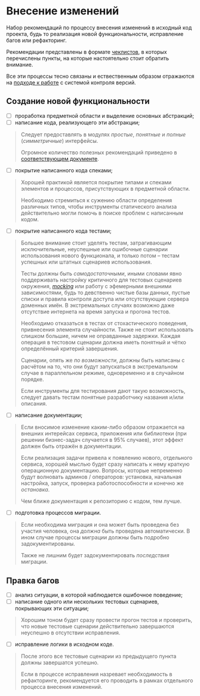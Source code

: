 # Внесение изменений

Набор рекомендаций по процессу внесения изменений в исходный код проекта, будь то реализация новой функциональности, исправление багов или рефакторинг.

Рекомендации представлены в формате [чеклистов](https://en.wikipedia.org/wiki/Checklist), в которых перечислены пункты, на которые настоятельно стоит обратить внимание.

Все эти процессы тесно связаны и ествественным образом отражаются на [подходе к работе](working-with-vcs.md) с системой контроля версий.

## Создание новой функциональности

- [ ] проработка предметной области и выделение основных абстракций;
- [ ] написание кода, реализующего эти абстракции;

> Следует предоставлять в модулях _простые_, _понятные_ и _полные_ (_симметричные_) интерфейсы.
>
> Огромное количество полезных рекомендаций приведено в [соответствующем документе](code-style.md).

- [ ] покрытие написанного кода спеками;

> Хорошей практикой является покрытие типами и спеками элементов и процессов, присутствующих в предметной области.
>
> Необходимо стремиться к сужению области определения различных типов, чтобы инструменты статического анализа действительно могли помочь в поиске проблем с написанным кодом.

- [ ] покрытие написанного кода тестами;

> Большее внимание стоит уделять тестам, затрагивающим исключительные, неуспешные или ошибочные сценарии использования нового функционала, и только потом – тестам успешных или штатных сценариев использования.
>
> Тесты должны быть _самодостаточными_, иными словами явно поддерживать настройку критичного для тестовых сценариев окружения, [_mocking_](https://en.wikipedia.org/wiki/Mock_object) или работу с эфемерными внешними зависимостями, будь то девственно чистые базы данных, пустые списки и правила контроля доступа или отсутствующие сервера доменных имён. В экстремальных случаях возможно даже отсутствие интернета на время запуска и прогона тестов.
>
> Необходимо отказаться в тестах от стохастического поведения, привнесения элемента случайности. Также не стоит использовать слишком большие, ничем не оправданные задержки. Каждая операция в тестовом сценарии должна иметь понятный и чётко определённый критерий завершения.
>
> Сценарии, опять же _по возможности_, должны быть написаны с расчётом на то, что они будут запускаться в экстремальном случае в параллельном режиме, одновременно и в случайном порядке.
>
> Если инструменты для тестирования дают такую возможность, следует давать тестам понятные разработчику названия и/или описания.

- [ ] написание документации;

> Если вносимое изменение каким-либо образом отражается на внешних интерейсах сервиса, приложения или библиотеки (при решении бизнес-задач случается в 95% случаев), этот эффект должен быть отражён в документации.
>
> Если реализация задачи привела к появлению нового, отдельного сервиса, хорошей мыслью будет сразу написать к нему краткую операционную документацию. Вопросы, которые непременно будут волновать админов / операторов: установка, начальная настройка, запуск, проверка работоспособности и конечно же _остановка_.
>
> Чем ближе документация к репозиторию с кодом, тем лучше.

- [ ] подготовка процессов миграции.

> Если необходима миграция и она может быть проведена без участия человека, она _должна_ быть проведена автоматически. В ином случае процессы миграции должны быть подробно задокументированы.
>
> Также не лишним будет задокументировать _последствия_ миграции.

## Правка багов

- [ ] анализ ситуации, в которой наблюдается ошибочное поведение;
- [ ] написание одного или нескольких тестовых сценариев, покрывающих эти ситуации;

> Хорошим тоном будет сразу провести прогон тестов и проверить, что новые тестовые сценарии действительно завершаются неуспешно в отсутствии исправления.

- [ ] исправление логики в исходном коде.

> После этого все тестовые сценарии из предыдущего пункта должны завершатся успешно.
>
> Если в процессе исправления назревает необходимость в рефакторинге, рекомендуется его проводить в рамках отдельного процесса внесения изменений.
